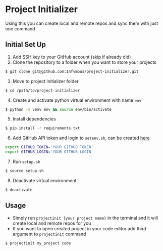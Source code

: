 # Project Initializer

Using this you can create local and remote repos and sync them with just one command

## Initial Set Up
1. Add SSH key to your GitHub account (skip if already did)
2. Clone the repository to a folder when you want to store your projects
```bash
$ git clone git@github.com:Infvmous/project-initializer.git
```
3. Move to project initializer folder
```bash
$ cd /path/to/project-initializer
```
4. Create and activate python virtual environment with name `env`
```bash
$ python -m venv env && source env/bin/activate
```
5. Install dependencies
```bash
$ pip install -r requirements.txt
```
6. Add GitHub API token and login to `setenv.sh`, can be created [here](https://github.com/settings/tokens/new)
```bash
export GITHUB_TOKEN='YOUR GITHUB TOKEN'
export GITHUB_LOGIN='YOUR GITHUB LOGIN'
```
7. Run `setup.sh`
```bash
$ source setup.sh
```
8. Deactivate virtual environment
```bash
$ deactivate
```

## Usage
- Simply run `projectinit {your project name}` in the terminal and it will create local and remote repos for you
- If you want to open created project in your code editor add third argument to `projectinit` command
```bash
$ projectinit my_project code
```

